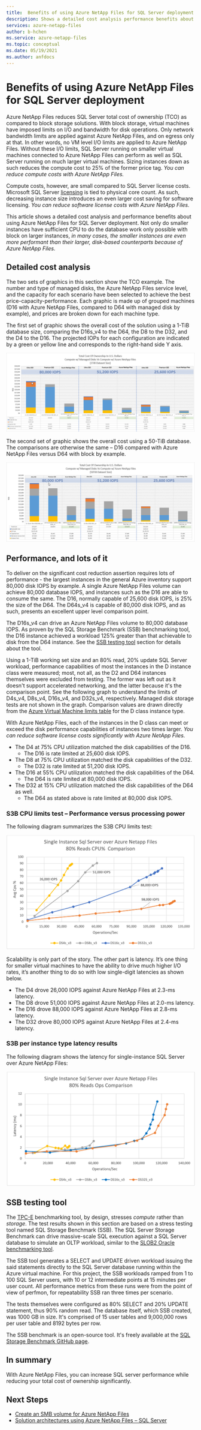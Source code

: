 ```yaml
---
title:  Benefits of using Azure NetApp Files for SQL Server deployment | Microsoft Docs
description: Shows a detailed cost analysis performance benefits about using Azure NetApp Files for SQL Server deployment.
services: azure-netapp-files
author: b-hchen
ms.service: azure-netapp-files
ms.topic: conceptual
ms.date: 05/19/2021
ms.author: anfdocs
---
```

#  Benefits of using Azure NetApp Files for SQL Server deployment

Azure NetApp Files reduces SQL Server total cost of ownership (TCO) as compared to block storage solutions.  With block storage, virtual machines have imposed limits on I/O and bandwidth for disk operations. Only network bandwidth limits are applied against Azure NetApp Files, and on egress only at that.  In other words, no VM level I/O limits are applied to Azure NetApp Files. Without these I/O limits, SQL Server running on smaller virtual machines connected to Azure NetApp Files can perform as well as SQL Server running on much larger virtual machines. Sizing instances down as such reduces the compute cost to 25% of the former price tag.  *You can reduce compute costs with Azure NetApp Files.*  

Compute costs, however, are small compared to SQL Server license costs.  Microsoft SQL Server [licensing](https://download.microsoft.com/download/B/C/0/BC0B2EA7-D99D-42FB-9439-2C56880CAFF4/SQL_Server_2017_Licensing_Datasheet.pdf) is tied to physical core count. As such, decreasing instance size introduces an even larger cost saving for software licensing. *You can reduce software license costs with Azure NetApp Files.*

This article shows a detailed cost analysis and performance benefits about using Azure NetApp Files for SQL Server deployment. Not only do smaller instances have sufficient CPU to do the database work only possible with block on larger instances, *in many cases, the smaller instances are even more performant than their larger, disk-based counterparts because of Azure NetApp Files.* 

## Detailed cost analysis 

The two sets of graphics in this section show the TCO example.  The number and type of managed disks, the Azure NetApp Files service level, and the capacity for each scenario have been selected to achieve the best price-capacity-performance.  Each graphic is made up of grouped machines (D16 with Azure NetApp Files, compared to D64 with managed disk by example), and prices are broken down for each machine type.  

The first set of graphic shows the overall cost of the solution using a 1-TiB database size, comparing the D16s_v4 to the D64, the D8 to the D32, and the D4 to the D16. The projected IOPs for each configuration are indicated by a green or yellow line and corresponds to the right-hand side Y axis.

[ ![Graphic that shows overall cost of the solution using a 1-TiB database size.](./media/solutions-benefits-azure-netapp-files-sql-server/solution-sql-server-cost-1-tib.png) ](./media/solutions-benefits-azure-netapp-files-sql-server/solution-sql-server-cost-1-tib.png#lightbox)


The second set of graphic shows the overall cost using a 50-TiB database. The comparisons are otherwise the same – D16 compared with Azure NetApp Files versus D64 with block by example. 

[ ![Graphic that shows overall cost using a 50-TiB database size.](./media/solutions-benefits-azure-netapp-files-sql-server/solution-sql-server-cost-50-tib.png) ](./media/solutions-benefits-azure-netapp-files-sql-server/solution-sql-server-cost-50-tib.png#lightbox)
 
## Performance, and lots of it  

To deliver on the significant cost reduction assertion requires lots of performance - the largest instances in the general Azure inventory support 80,000 disk IOPS by example. A single Azure NetApp Files volume can achieve 80,000 database IOPS, and instances such as the D16 are able to consume the same. The D16, normally capable of 25,600 disk IOPS, is 25% the size of the D64.  The D64s_v4 is capable of 80,000 disk IOPS, and as such, presents an excellent upper level comparison point.

The D16s_v4 can drive an Azure NetApp Files volume to 80,000 database IOPS. As proven by the SQL Storage Benchmark (SSB) benchmarking tool, the D16 instance achieved a workload 125% greater than that achievable to disk from the D64 instance.  See the [SSB testing tool](#ssb-testing-tool) section for details about the tool.

Using a 1-TiB working set size and an 80% read, 20% update SQL Server workload, performance capabilities of most the instances in the D instance class were measured; most, not all, as the D2 and D64 instances themselves were excluded from testing. The former was left out as it doesn't support accelerated networking, and the latter because it's the comparison point. See the following graph to understand the limits of D4s_v4, D8s_v4, D16s_v4, and D32s_v4, respectively.  Managed disk storage tests are not shown in the graph. Comparison values are drawn directly from the [Azure Virtual Machine limits table](../virtual-machines/dv3-dsv3-series.md) for the D class instance type.

With Azure NetApp Files, each of the instances in the D class can meet or exceed the disk performance capabilities of instances two times larger.  *You can reduce software license costs significantly with Azure NetApp Files.*  

* The D4 at 75% CPU utilization matched the disk capabilities of the D16.  
    * The D16 is rate limited at 25,600 disk IOPS.  
* The D8 at 75% CPU utilization matched the disk capabilities of the D32.  
    * The D32 is rate limited at 51,200 disk IOPS.  
* The D16 at 55% CPU utilization matched the disk capabilities of the D64.  
    * The D64 is rate limited at 80,000 disk IOPS.  
* The D32 at 15% CPU utilization matched the disk capabilities of the D64 as well.  
    * The D64 as stated above is rate limited at 80,000 disk IOPS.  

### S3B CPU limits test – Performance versus processing power

The following diagram summarizes the S3B CPU limits test:

![Diagram that shows average CPU percentage for single-instance SQL Server over Azure NetApp Files.](./media/solutions-benefits-azure-netapp-files-sql-server/solution-sql-server-single-instance-average-cpu.png)

Scalability is only part of the story. The other part is latency.  It’s one thing for smaller virtual machines to have the ability to drive much higher I/O rates, it’s another thing to do so with low single-digit latencies as shown below.  

* The D4 drove 26,000 IOPS against Azure NetApp Files at 2.3-ms latency.  
* The D8 drove 51,000 IOPS against Azure NetApp Files at 2.0-ms latency.  
* The D16 drove 88,000 IOPS against Azure NetApp Files at 2.8-ms latency.
* The D32 drove 80,000 IOPS against Azure NetApp Files at 2.4-ms latency.  

### S3B per instance type latency results

The following diagram shows the latency for single-instance SQL Server over Azure NetApp Files:

![Diagram that shows latency for single-instance SQL Server over Azure NetApp Files.](./media/solutions-benefits-azure-netapp-files-sql-server/solution-sql-server-single-instance-latency.png)

## SSB testing tool 
 
The [TPC-E](http://www.tpc.org/tpce/) benchmarking tool, by design, stresses *compute* rather than *storage*. The test results shown in this section are based on a stress testing tool named SQL Storage Benchmark (SSB).  The SQL Server Storage Benchmark can drive massive-scale SQL execution against a SQL Server database to simulate an OLTP workload, similar to the [SLOB2 Oracle benchmarking tool](https://kevinclosson.net/slob/). 

The SSB tool generates a SELECT and UPDATE driven workload issuing the said statements directly to the SQL Server database running within the Azure virtual machine.  For this project, the SSB workloads ramped from 1 to 100 SQL Server users, with 10 or 12 intermediate points at 15 minutes per user count.  All performance metrics from these runs were from the point of view of perfmon, for repeatability SSB ran three times per scenario. 

The tests themselves were configured as 80% SELECT and 20% UPDATE statement, thus 90% random read.  The database itself, which SSB created, was 1000 GB in size. It's comprised of 15 user tables and 9,000,000 rows per user table and 8192 bytes per row. 

The SSB benchmark is an open-source tool.  It's freely available at the [SQL Storage Benchmark GitHub page](https://github.com/NetApp/SQL_Storage_Benchmark.git).  


## In summary  

With Azure NetApp Files, you can increase SQL server performance while reducing your total cost of ownership significantly. 

## Next Steps

* [Create an SMB volume for Azure NetApp Files](azure-netapp-files-create-volumes-smb.md) 
* [Solution architectures using Azure NetApp Files – SQL Server](azure-netapp-files-solution-architectures.md#sql-server) 

